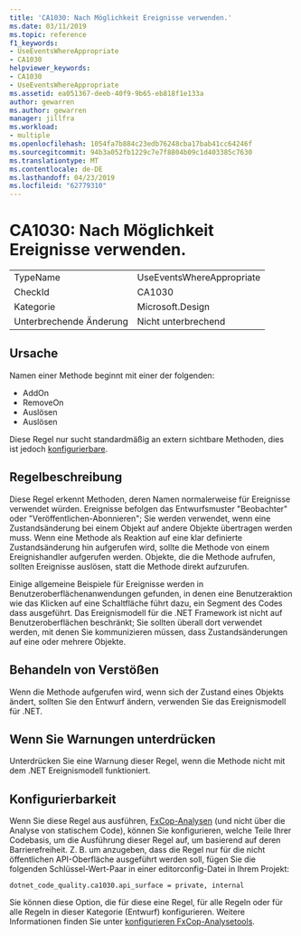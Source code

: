 ```yaml
---
title: 'CA1030: Nach Möglichkeit Ereignisse verwenden.'
ms.date: 03/11/2019
ms.topic: reference
f1_keywords:
- UseEventsWhereAppropriate
- CA1030
helpviewer_keywords:
- CA1030
- UseEventsWhereAppropriate
ms.assetid: ea051367-deeb-40f9-9b65-eb818f1e133a
author: gewarren
ms.author: gewarren
manager: jillfra
ms.workload:
- multiple
ms.openlocfilehash: 1054fa7b884c23edb76248cba17bab41cc64246f
ms.sourcegitcommit: 94b3a052fb1229c7e7f8804b09c1d403385c7630
ms.translationtype: MT
ms.contentlocale: de-DE
ms.lasthandoff: 04/23/2019
ms.locfileid: "62779310"
---
```

# <a name="ca1030-use-events-where-appropriate"></a>CA1030: Nach Möglichkeit Ereignisse verwenden.

|||
|-|-|
|TypeName|UseEventsWhereAppropriate|
|CheckId|CA1030|
|Kategorie|Microsoft.Design|
|Unterbrechende Änderung|Nicht unterbrechend|

## <a name="cause"></a>Ursache

Namen einer Methode beginnt mit einer der folgenden:

- AddOn
- RemoveOn
- Auslösen
- Auslösen

Diese Regel nur sucht standardmäßig an extern sichtbare Methoden, dies ist jedoch [konfigurierbare](#configurability).

## <a name="rule-description"></a>Regelbeschreibung

Diese Regel erkennt Methoden, deren Namen normalerweise für Ereignisse verwendet würden. Ereignisse befolgen das Entwurfsmuster "Beobachter" oder "Veröffentlichen-Abonnieren"; Sie werden verwendet, wenn eine Zustandsänderung bei einem Objekt auf andere Objekte übertragen werden muss. Wenn eine Methode als Reaktion auf eine klar definierte Zustandsänderung hin aufgerufen wird, sollte die Methode von einem Ereignishandler aufgerufen werden. Objekte, die die Methode aufrufen, sollten Ereignisse auslösen, statt die Methode direkt aufzurufen.

Einige allgemeine Beispiele für Ereignisse werden in Benutzeroberflächenanwendungen gefunden, in denen eine Benutzeraktion wie das Klicken auf eine Schaltfläche führt dazu, ein Segment des Codes dass ausgeführt. Das Ereignismodell für die .NET Framework ist nicht auf Benutzeroberflächen beschränkt; Sie sollten überall dort verwendet werden, mit denen Sie kommunizieren müssen, dass Zustandsänderungen auf eine oder mehrere Objekte.

## <a name="how-to-fix-violations"></a>Behandeln von Verstößen

Wenn die Methode aufgerufen wird, wenn sich der Zustand eines Objekts ändert, sollten Sie den Entwurf ändern, verwenden Sie das Ereignismodell für .NET.

## <a name="when-to-suppress-warnings"></a>Wenn Sie Warnungen unterdrücken

Unterdrücken Sie eine Warnung dieser Regel, wenn die Methode nicht mit dem .NET Ereignismodell funktioniert.

## <a name="configurability"></a>Konfigurierbarkeit

Wenn Sie diese Regel aus ausführen, [FxCop-Analysen](install-fxcop-analyzers.md) (und nicht über die Analyse von statischem Code), können Sie konfigurieren, welche Teile Ihrer Codebasis, um die Ausführung dieser Regel auf, um basierend auf deren Barrierefreiheit. Z. B. um anzugeben, dass die Regel nur für die nicht öffentlichen API-Oberfläche ausgeführt werden soll, fügen Sie die folgenden Schlüssel-Wert-Paar in einer editorconfig-Datei in Ihrem Projekt:

```
dotnet_code_quality.ca1030.api_surface = private, internal
```

Sie können diese Option, die für diese eine Regel, für alle Regeln oder für alle Regeln in dieser Kategorie (Entwurf) konfigurieren. Weitere Informationen finden Sie unter [konfigurieren FxCop-Analysetools](configure-fxcop-analyzers.md).
